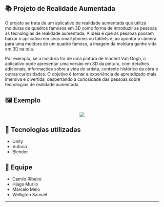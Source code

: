 ## 📚 Projeto de Realidade Aumentada

O projeto se trata de um aplicativo de realidade aumentada que utiliza molduras de quadros famosos em 3D como forma de introduzir as pessoas às tecnologias de realidade aumentada. A ideia é que as pessoas possam baixar o aplicativo em seus smartphones ou tablets e, ao apontar a câmera para uma moldura de um quadro famoso, a imagem da moldura ganhe vida em 3D na tela.

Por exemplo, se a moldura for de uma pintura de Vincent Van Gogh, o aplicativo pode apresentar uma versão em 3D da pintura, com detalhes adicionais, informações sobre a vida do artista, contexto histórico da obra e outras curiosidades. O objetivo é tornar a experiência de aprendizado mais imersiva e divertida, despertando a curiosidade das pessoas sobre tecnologias de realidade aumentada.
                    
## 🖼️ Exemplo
                    
<div align="center">
    <img align="center" src="https://media.giphy.com/media/v1.Y2lkPTc5MGI3NjExNTgwMGNhNjhkNDE5M2ZmN2ZlYzZlYTdkMzNmZmJlMWQ2MTEzMmY4OCZlcD12MV9pbnRlcm5hbF9naWZzX2dpZklkJmN0PWc/IFkEKtGxfCYIhLcA7B/giphy.gif">
</div>

## 🚀 Tecnologias utilizadas

- Unity
- Vuforia
- Blender

## 🤝 Equipe
- Camilo Ribeiro
- Hiago Murilo
- Marcelo Melo
- Welligton Samuel
---
